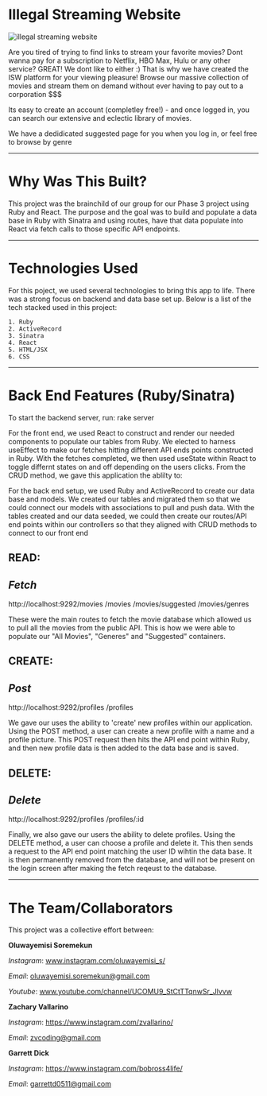 # Illegal Streaming Website 

![illegal streaming website](https://i.imgur.com/CaBpbR4.png)

Are you tired of trying to find links to stream your favorite movies? Dont wanna pay for a subscription to Netflix, HBO Max, Hulu or any other service? GREAT! We dont like to either :)
That is why we have created the ISW platform for your viewing pleasure! Browse our massive collection of movies and stream them on demand without ever having to pay out to a corporation $$$

Its easy to create an account (completley free!) - and once logged in, you can search our extensive and eclectic library of movies. 

We have a dedidicated suggested page for you when you log in, or feel free to browse by genre

---

# Why Was This Built?

This project was the brainchild of our group for our Phase 3 project using Ruby and React. The purpose and the goal was to build and populate a data base in Ruby with Sinatra and using routes, have that data populate into React via fetch calls to those specific API endpoints. 

---

# Technologies Used

For this poject, we used several technologies to bring this app to life. There was a strong focus on backend and data base set up. Below is a list of the tech stacked used in this project:

    1. Ruby
    2. ActiveRecord
    3. Sinatra 
    4. React
    5. HTML/JSX
    6. CSS

---

# Back End Features (Ruby/Sinatra)

To start the backend server, run: rake server

For the front end, we used React to construct and render our needed components to populate our tables from Ruby. We elected to harness useEffect to make our fetches hitting different API ends points constructed in Ruby. With the fetches completed, we then used useState within React to toggle differnt states on and off depending on the users clicks. 
From the CRUD method, we gave this application the ablilty to:

For the back end setup, we used Ruby and ActiveRecord to create our data base and models. We created our tables and migrated them so that we could connect our models with associations to pull and push data. With the tables created and our data seeded, we could then create our routes/API end points within our controllers so that they aligned with CRUD methods to connect to our front end

## READ:
*Fetch*
---
http://localhost:9292/movies
/movies
/movies/suggested
/movies/genres

These were the main routes to fetch the movie database which allowed us to pull all the movies from the public API. This is how we were able to populate our "All Movies", "Generes" and "Suggested" containers.

## CREATE:
*Post*
---
http://localhost:9292/profiles
/profiles

We gave our uses the ability to 'create' new profiles within our application. Using the POST method, a user can create a new profile with a name and a profile picture. This POST request then hits the API end point within Ruby, and then new profile data is then added to the data base and is saved.

## DELETE:
*Delete*
---
http://localhost:9292/profiles
/profiles/:id

Finally, we also gave our users the ability to delete profiles. Using the DELETE method, a user can choose a profile and delete it. This then sends a request to the API end point matching the user ID wihtin the data base. It is then permanently removed from the database, and will not be present on the login screen after making the fetch reqeust to the database.

---

# The Team/Collaborators

This project was a collective effort between:

**Oluwayemisi Soremekun**

*Instagram*: www.instagram.com/oluwayemisi_s/

*Email*: oluwayemisi.soremekun@gmail.com

*Youtube*: www.youtube.com/channel/UCOMU9_StCtTTqnwSr_Jlvvw

**Zachary Vallarino**

*Instagram*: https://www.instagram.com/zvallarino/

*Email*: zvcoding@gmail.com

**Garrett Dick**

*Instagram*: https://www.instagram.com/bobross4life/

*Email*: garrettd0511@gmail.com
